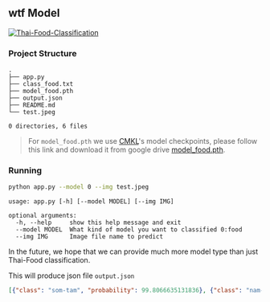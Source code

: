 ## wtf Model

[![ Thai-Food-Classification](https://img.shields.io/badge/_Thai--Food--Classification-cf5151?style=for-the-badge)](https://github.com/paleumm/Thai-Food-Classification)

### Project Structure
```
.
├── app.py
├── class_food.txt
├── model_food.pth
├── output.json
├── README.md
└── test.jpeg

0 directories, 6 files
```

> For `model_food.pth` we use [CMKL](https://github.com/CMKL-University)'s model checkpoints, please follow this link and download it from google drive [model_food.pth](https://drive.google.com/drive/folders/113kF1b1pMHqLYTcLYiL1uxTc2VVzi0N1?usp=sharing).

### Running
```bash
python app.py --model 0 --img test.jpeg
```
```
usage: app.py [-h] [--model MODEL] [--img IMG]

optional arguments:
  -h, --help     show this help message and exit
  --model MODEL  What kind of model you want to classified 0:food
  --img IMG      Image file name to predict
```

In the future, we hope that we can provide much more model type than just Thai-Food classification.

This will produce json file `output.json`
```json
[{"class": "som-tam", "probability": 99.8066635131836}, {"class": "nam-prik-oong", "probability": 0.05312320962548256}, {"class": "nam-prik-nhum", "probability": 0.01790415309369564}, {"class": "pad-thai", "probability": 0.01440698653459549}, {"class": "khao-tom-mud", "probability": 0.014378681778907776}]
```
